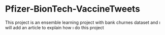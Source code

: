 # Pfizer-BionTech-VaccineTweets
 
This project is an ensemble learning project with bank churnes dataset and ı will add an article to explain how ı do this project

